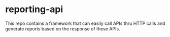 # reporting-api
This repo contains a framework that can easily call APIs thru HTTP calls and generate reports based on the response of these APIs.
